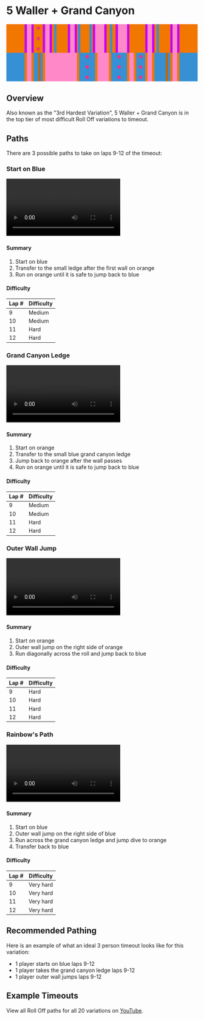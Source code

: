 # 5 Waller + Grand Canyon

![5 Waller + Grand Canyon](../images/variations/5-waller-grand-canyon.jpg)

## Overview

Also known as the "3rd Hardest Variation", 5 Waller + Grand Canyon is in the top tier of most difficult Roll Off variations to timeout.

## Paths

There are 3 possible paths to take on laps 9-12 of the timeout:

### Start on Blue

<video controls>
  <source src="../../images/variations/5-waller-grand-canyon-start-on-blue.mp4" type="video/mp4">
</video>

#### Summary

1. Start on blue
2. Transfer to the small ledge after the first wall on orange
3. Run on orange until it is safe to jump back to blue

#### Difficulty

| Lap # | Difficulty |
| ----- | ---------- |
| 9     | Medium     |
| 10    | Medium     |
| 11    | Hard       |
| 12    | Hard       |

### Grand Canyon Ledge

<video controls>
  <source src="../../images/variations/5-waller-grand-canyon-gc-ledge.mp4" type="video/mp4">
</video>

#### Summary

1. Start on orange
2. Transfer to the small blue grand canyon ledge
3. Jump back to orange after the wall passes
4. Run on orange until it is safe to jump back to blue

#### Difficulty

| Lap # | Difficulty |
| ----- | ---------- |
| 9     | Medium     |
| 10    | Medium     |
| 11    | Hard       |
| 12    | Hard       |

### Outer Wall Jump

<video controls>
  <source src="../../images/variations/5-waller-grand-canyon-outer-wall-jump.mp4" type="video/mp4">
</video>

#### Summary

1. Start on orange
2. Outer wall jump on the right side of orange
3. Run diagonally across the roll and jump back to blue

#### Difficulty

| Lap # | Difficulty |
| ----- | ---------- |
| 9     | Hard       |
| 10    | Hard       |
| 11    | Hard       |
| 12    | Hard       |

### Rainbow's Path

<video controls>
  <source src="../../images/variations/5-waller-grand-canyon-rainbow-path.mp4" type="video/mp4">
</video>

#### Summary

1. Start on blue
2. Outer wall jump on the right side of blue
3. Run across the grand canyon ledge and jump dive to orange
4. Transfer back to blue

#### Difficulty

| Lap # | Difficulty |
| ----- | ---------- |
| 9     | Very hard  |
| 10    | Very hard  |
| 11    | Very hard  |
| 12    | Very hard  |

## Recommended Pathing

Here is an example of what an ideal 3 person timeout looks like for this variation:

* 1 player starts on blue laps 9-12
* 1 player takes the grand canyon ledge laps 9-12
* 1 player outer wall jumps laps 9-12

## Example Timeouts

View all Roll Off paths for all 20 variations on [YouTube](https://www.youtube.com/playlist?list=PLG_QNSp9ZgJLWYSNl4vY26VJCZeOQHO1F).
